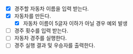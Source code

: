 - [x] 경주할 자동차 이름을 입력 받는다.
- [x] 자동차를 만든다.
    -  [x] 자동차 이름이 5글자 이하가 아닐 경우 예외 발생
-  [ ] 경주 횟수를 입력 받는다.
- [ ] 자동차 경주를 실행한다.
- [ ] 경주 실행 결과 및 우승자를 출력한다.
